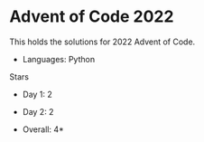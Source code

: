 # Advent of Code 2022

This holds the solutions for 2022 Advent of Code.

- Languages: Python

Stars 
- Day 1:  2
- Day 2:  2

- Overall: 4*